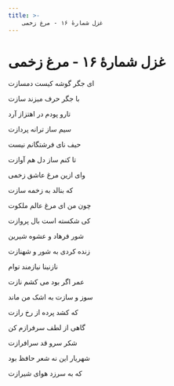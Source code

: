 ```yaml
---
title: >-
    غزل شمارهٔ ۱۶ - مرغ زخمی
---
```

# غزل شمارهٔ ۱۶ - مرغ زخمی

<div class="b" id="bn1"><div class="m1"><p>ای جگر گوشه کیست دمسازت</p></div>
<div class="m2"><p>با جگر حرف میزند سازت</p></div></div>
<div class="b" id="bn2"><div class="m1"><p>تارو پودم در اهتزاز آرد</p></div>
<div class="m2"><p>سیم ساز ترانه پردازت</p></div></div>
<div class="b" id="bn3"><div class="m1"><p>حیف نای فرشتگانم نیست</p></div>
<div class="m2"><p>تا کنم ساز دل هم آوازت</p></div></div>
<div class="b" id="bn4"><div class="m1"><p>وای ازین مرغ عاشق زخمی</p></div>
<div class="m2"><p>که بنالد به زخمه سازت</p></div></div>
<div class="b" id="bn5"><div class="m1"><p>چون من ای مرغ عالم ملکوت</p></div>
<div class="m2"><p>کی شکسته است بال پروازت</p></div></div>
<div class="b" id="bn6"><div class="m1"><p>شور فرهاد و عشوه شیرین</p></div>
<div class="m2"><p>زنده کردی به شور و شهنازت</p></div></div>
<div class="b" id="bn7"><div class="m1"><p>نازنینا نیازمند توام</p></div>
<div class="m2"><p>عمر اگر بود می کشم نازت</p></div></div>
<div class="b" id="bn8"><div class="m1"><p>سوز و سازت به اشک من ماند</p></div>
<div class="m2"><p>که کشد پرده از رخ رازت</p></div></div>
<div class="b" id="bn9"><div class="m1"><p>گاهی از لطف سرفرازم کن</p></div>
<div class="m2"><p>شکر سرو قد سرافرازت</p></div></div>
<div class="b" id="bn10"><div class="m1"><p>شهریار این نه شعر حافظ بود</p></div>
<div class="m2"><p>که به سرزد هوای شیرازت</p></div></div>
